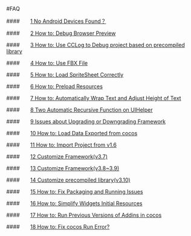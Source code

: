 #FAQ

####&emsp;&emsp;[1 No Android Devices Found？](../connect-solution/en.md)

####&emsp;&emsp;[2 How to: Debug Browser Preview](../debug-on-browser/en.md)

####&emsp;&emsp;[3 How to: Use CCLog to Debug project based on precompiled library](../FWNoLog/en.md) 

####&emsp;&emsp;[4 How to: Use FBX File](../HowToUseFBX/en.md) 

####&emsp;&emsp;[5 How to: Load SpriteSheet Correctly](../OnePixelBug/en.md) 

####&emsp;&emsp;[6 How to: Preload Resources](../PreloadRes/en.md)  

####&emsp;&emsp;[7 How to: Automatically Wrap Text and Adjust Height of Text](../TextAuto/en.md) 

####&emsp;&emsp;[8 Two Automatic Recursive Function on UIHelper](../UIHelperGetNode/en.md) 

####&emsp;&emsp;[9 Issues about Upgrading or Downgrading Framework](../upgrade-framework/en.md)

####&emsp;&emsp;[10 How to: Load Data Exported from cocos](../LoadError/en.md)

####&emsp;&emsp;[11 How to: Import Project from v1.6](../Import1.6ProjectError/en.md)

####&emsp;&emsp;[12 Customize Framework(v3.7)](../../chapter3/HowToCode/CustomizeFramework/en.md)

####&emsp;&emsp;[13 Customize Framework(v3.8~3.9)](../../chapter3/HowToCode/CustomizeFramework-v3.8/en.md)

####&emsp;&emsp;[14 Customize precompiled library(v3.10)](../../chapter3/HowToCode/CustomizeFramework-v3.10/en.md)

####&emsp;&emsp;[15 How to: Fix Packaging and Running Issues](../FixPackageError/en.md)

####&emsp;&emsp;[16 How to: Simplify Widgets Initial Resources](../SimplifyWidgetsRes/en.md)

####&emsp;&emsp;[17 How to: Run Previous Versions of Addins in cocos](../PluginLoadError/en.md)

####&emsp;&emsp;[18 How to: Fix cocos Run Error?](../runError/en.md)

